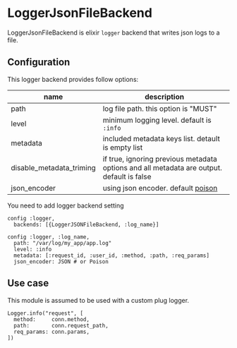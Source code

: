 LoggerJsonFileBackend
===

LoggerJsonFileBackend is elixir `logger` backend that writes json logs to a file.

Configuration
---

This logger backend provides follow options:

| name          | description |
| ------------- | ----------- |
| path          | log file path. this option is "MUST" |
| level         | minimum logging level. default is `:info` |
| metadata      | included metadata keys list. detault is empty list |
| disable\_metadata\_triming | if true, ignoring previous metadata options and all metadata are output. default is false |
| json\_encoder | using json encoder. default [poison](https://github.com/devinus/poison) |

You need to add logger backend setting

```
config :logger,
  backends: [{LoggerJSONFileBackend, :log_name}]

config :logger, :log_name,
  path: "/var/log/my_app/app.log"
  level: :info
  metadata: [:request_id, :user_id, :method, :path, :req_params]
  json_encoder: JSON # or Poison
```

Use case
---

This module is assumed to be used with a custom plug logger.

```
Logger.info("request", [
  method:     conn.method,
  path:       conn.request_path,
  req_params: conn.params,
])
```
